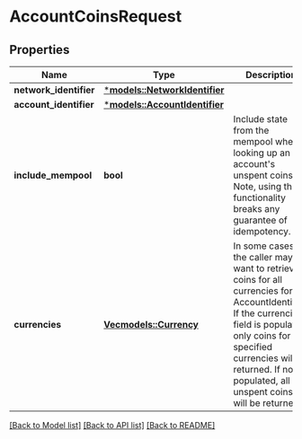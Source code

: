 # AccountCoinsRequest

## Properties
Name | Type | Description | Notes
------------ | ------------- | ------------- | -------------
**network_identifier** | [***models::NetworkIdentifier**](NetworkIdentifier.md) |  | 
**account_identifier** | [***models::AccountIdentifier**](AccountIdentifier.md) |  | 
**include_mempool** | **bool** | Include state from the mempool when looking up an account's unspent coins. Note, using this functionality breaks any guarantee of idempotency.  | 
**currencies** | [**Vec<models::Currency>**](Currency.md) | In some cases, the caller may not want to retrieve coins for all currencies for an AccountIdentifier. If the currencies field is populated, only coins for the specified currencies will be returned. If not populated, all unspent coins will be returned.  | [optional] [default to None]

[[Back to Model list]](../README.md#documentation-for-models) [[Back to API list]](../README.md#documentation-for-api-endpoints) [[Back to README]](../README.md)


